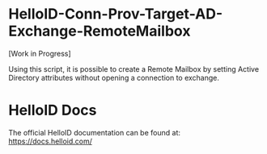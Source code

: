 # HelloID-Conn-Prov-Target-AD-Exchange-RemoteMailbox
[Work in Progress]

Using this script, it is possible to create a Remote Mailbox by setting Active Directory attributes without opening a connection to exchange.

# HelloID Docs
The official HelloID documentation can be found at: https://docs.helloid.com/
